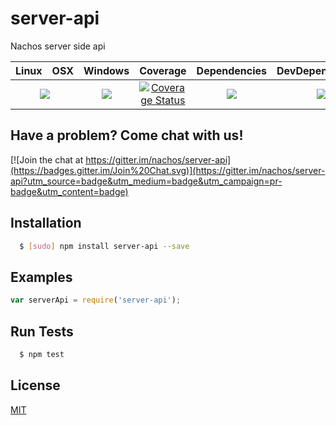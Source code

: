 # server-api

Nachos server side api

<table>
  <thead>
    <tr>
      <th>Linux</th>
      <th>OSX</th>
      <th>Windows</th>
      <th>Coverage</th>
      <th>Dependencies</th>
      <th>DevDependencies</th>
    </tr>
  </thead>
  <tbody>
    <tr>
      <td colspan="2" align="center">
        <a href="https://travis-ci.org/nachos/server-api"><img src="https://img.shields.io/travis/nachos/server-api.svg?style=flat-square"></a>
      </td>
      <td align="center">
        <a href="https://ci.appveyor.com/project/noamokman/server-api"><img src="https://img.shields.io/appveyor/ci/noamokman/server-api.svg?style=flat-square"></a>
      </td>
      <td align="center">
<a href='https://coveralls.io/r/nachos/server-api'><img src='https://img.shields.io/coveralls/nachos/server-api.svg?style=flat-square' alt='Coverage Status' /></a>
      </td>
      <td align="center">
        <a href="https://david-dm.org/nachos/server-api"><img src="https://img.shields.io/david/nachos/server-api.svg?style=flat-square"></a>
      </td>
      <td align="center">
        <a href="https://david-dm.org/nachos/server-api#info=devDependencies"><img src="https://img.shields.io/david/dev/nachos/server-api.svg?style=flat-square"/></a>
      </td>
    </tr>
  </tbody>
</table>

## Have a problem? Come chat with us!
[![Join the chat at https://gitter.im/nachos/server-api](https://badges.gitter.im/Join%20Chat.svg)](https://gitter.im/nachos/server-api?utm_source=badge&utm_medium=badge&utm_campaign=pr-badge&utm_content=badge)

## Installation
``` bash
  $ [sudo] npm install server-api --save
```

## Examples
``` js
var serverApi = require('server-api');
```

## Run Tests
``` bash
  $ npm test
```

## License

[MIT](LICENSE)
